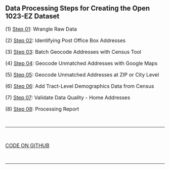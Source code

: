 <head>
<link href="//maxcdn.bootstrapcdn.com/font-awesome/4.2.0/css/font-awesome.min.css" rel="stylesheet">
</head>

## Data Processing Steps for Creating the Open 1023-EZ Dataset

(1) <i class="far fa-file-code"></i>[<i class="far fa-file-code"></i> Step 01](Step-01-ProcessRawData.html):  Wrangle Raw Data

(2) [Step 02](Step-02-POBsandGaps.html): Identifying Post Office Box Addresses

(3) [Step 03](Step-03-CensusGeo.html): Batch Geocode Addresses with Census Tool

(4) [Step 04](Step-04-GoogleGeo.html): Geocode Unmatched Addresses with Google Maps

(5) [Step 05](Step-05-ZipsandCityGeo.html): Geocode Unmatched Addresses at ZIP or City Level

(6) [Step 06](Step-06-AddCensusData.html): Add Tract-Level Demographics Data from Census

(7) [Step 07](Step-07-Disambiguation.html): Validate Data Quality - Home Addresses

(8) [Step 08](Step-08-ProcessReport.html): Processing Report

<br>
<hr>
<br>

<a href="https://github.com/Nonprofit-Open-Data-Collective/open-1023-ez-dataset"><i class="fab fa-github-2x"></i></i>CODE ON GITHUB</a>

<br>
<hr>
<br>


<style>
p { font-size: 16px }
</style>
